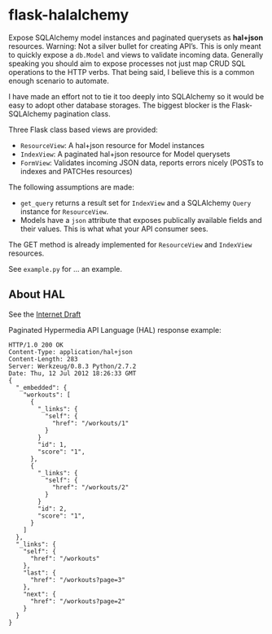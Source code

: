 flask-halalchemy
================

Expose SQLAlchemy model instances and paginated querysets as **hal+json**
resources. Warning: Not a silver bullet for creating API’s. This is only meant
to quickly expose a `db.Model` and views to validate incoming data. Generally
speaking you should aim to expose processes not just map CRUD SQL operations to
the HTTP verbs. That being said, I believe this is a common enough scenario to
automate.

I have made an effort not to tie it too deeply into SQLAlchemy so it would be
easy to adopt other database storages. The biggest blocker is the
Flask-SQLAlchemy pagination class.

Three Flask class based views are provided:

 + `ResourceView`: A hal+json resource for Model instances
 + `IndexView`: A paginated hal+json resource for Model querysets
 + `FormView`: Validates incoming JSON data, reports errors nicely (POSTs to
               indexes and PATCHes resources)

The following assumptions are made:

 + `get_query` returns a result set for `IndexView` and a SQLAlchemy `Query`
   instance for `ResourceView`.
 + Models have a `json` attribute that exposes publically available fields
   and their values. This is what what your API consumer sees.

The GET method is already implemented for `ResourceView` and `IndexView`
resources.

See `example.py` for ... an example.

About HAL
---------

See the [Internet Draft](http://tools.ietf.org/html/draft-kelly-json-hal-03)

Paginated Hypermedia API Language (HAL) response example:

    HTTP/1.0 200 OK
    Content-Type: application/hal+json
    Content-Length: 283
    Server: Werkzeug/0.8.3 Python/2.7.2
    Date: Thu, 12 Jul 2012 18:26:33 GMT
    {
      "_embedded": {
        "workouts": [
          {
            "_links": {
              "self": {
                "href": "/workouts/1"
              }
            }
            "id": 1,
            "score": "1",
          },
          {
            "_links": {
              "self": {
                "href": "/workouts/2"
              }
            }
            "id": 2,
            "score": "1",
          }
        ]
      },
      "_links": {
        "self": {
          "href": "/workouts"
        },
        "last": {
          "href": "/workouts?page=3"
        },
        "next": {
          "href": "/workouts?page=2"
        }
      }
    }
